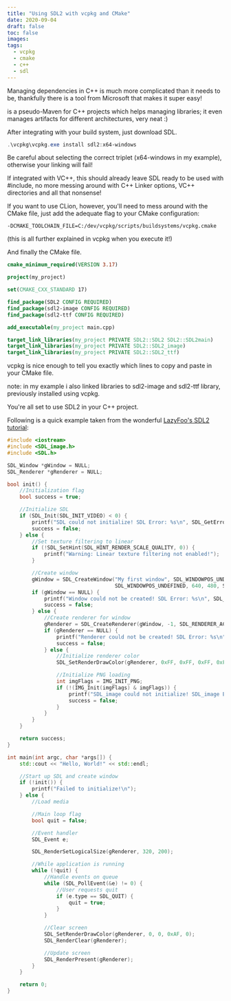 ```yaml
---
title: "Using SDL2 with vcpkg and CMake"
date: 2020-09-04
draft: false
toc: false
images:
tags:
  - vcpkg
  - cmake
  - c++
  - sdl
---
```


Managing dependencies in C++ is much more complicated than it needs to be, thankfully there is a tool from Microsoft that makes it super easy!

[vcpkg]: https://github.com/Microsoft/vcpkg

is a pseudo-Maven for C++ projects which helps managing libraries; it even manages artifacts for different architectures, very neat :)

After integrating with your build system, just download SDL.

```powershell
.\vcpkg\vcpkg.exe install sdl2:x64-windows
```

Be careful about selecting the correct triplet (x64-windows in my example), otherwise your linking will fail!

If integrated with VC++, this should already leave SDL ready to be used with #include, no more messing around with C++ Linker options, VC++ directories and all that nonsense!

If you want to use CLion, however, you'll need to mess around with the CMake file, just add the adequate flag to your CMake configuration:

```
-DCMAKE_TOOLCHAIN_FILE=C:/dev/vcpkg/scripts/buildsystems/vcpkg.cmake
```

(this is all further explained in vcpkg when you execute it!)

And finally the CMake file.

```cmake
cmake_minimum_required(VERSION 3.17)

project(my_project)

set(CMAKE_CXX_STANDARD 17)

find_package(SDL2 CONFIG REQUIRED)
find_package(sdl2-image CONFIG REQUIRED)
find_package(sdl2-ttf CONFIG REQUIRED)

add_executable(my_project main.cpp)

target_link_libraries(my_project PRIVATE SDL2::SDL2 SDL2::SDL2main)
target_link_libraries(my_project PRIVATE SDL2::SDL2_image)
target_link_libraries(my_project PRIVATE SDL2::SDL2_ttf)
```

vcpkg is nice enough to tell you exactly which lines to copy and paste in your CMake file.

note: in my example i also linked libraries to sdl2-image and sdl2-ttf library, previously installed using vcpkg.

You're all set to use SDL2 in your C++ project.

Following is a quick example taken from the wonderful [LazyFoo's SDL2 tutorial](https://lazyfoo.net/tutorials/SDL/index.php):

```c++
#include <iostream>
#include <SDL_image.h>
#include <SDL.h>

SDL_Window *gWindow = NULL;
SDL_Renderer *gRenderer = NULL;

bool init() {
    //Initialization flag
    bool success = true;

    //Initialize SDL
    if (SDL_Init(SDL_INIT_VIDEO) < 0) {
        printf("SDL could not initialize! SDL Error: %s\n", SDL_GetError());
        success = false;
    } else {
        //Set texture filtering to linear
        if (!SDL_SetHint(SDL_HINT_RENDER_SCALE_QUALITY, 0)) {
            printf("Warning: Linear texture filtering not enabled!");
        }

        //Create window
        gWindow = SDL_CreateWindow("My first window", SDL_WINDOWPOS_UNDEFINED,
                                   SDL_WINDOWPOS_UNDEFINED, 640, 480, SDL_WINDOW_SHOWN);
        if (gWindow == NULL) {
            printf("Window could not be created! SDL Error: %s\n", SDL_GetError());
            success = false;
        } else {
            //Create renderer for window
            gRenderer = SDL_CreateRenderer(gWindow, -1, SDL_RENDERER_ACCELERATED | SDL_RENDERER_PRESENTVSYNC);
            if (gRenderer == NULL) {
                printf("Renderer could not be created! SDL Error: %s\n", SDL_GetError());
                success = false;
            } else {
                //Initialize renderer color
                SDL_SetRenderDrawColor(gRenderer, 0xFF, 0xFF, 0xFF, 0xFF);

                //Initialize PNG loading
                int imgFlags = IMG_INIT_PNG;
                if (!(IMG_Init(imgFlags) & imgFlags)) {
                    printf("SDL_image could not initialize! SDL_image Error: %s\n", IMG_GetError());
                    success = false;
                }
            }
        }
    }

    return success;
}

int main(int argc, char *args[]) {
    std::cout << "Hello, World!" << std::endl;

    //Start up SDL and create window
    if (!init()) {
        printf("Failed to initialize!\n");
    } else {
        //Load media

        //Main loop flag
        bool quit = false;

        //Event handler
        SDL_Event e;

        SDL_RenderSetLogicalSize(gRenderer, 320, 200);

        //While application is running
        while (!quit) {
            //Handle events on queue
            while (SDL_PollEvent(&e) != 0) {
                //User requests quit
                if (e.type == SDL_QUIT) {
                    quit = true;
                }
            }

            //Clear screen
            SDL_SetRenderDrawColor(gRenderer, 0, 0, 0xAF, 0);
            SDL_RenderClear(gRenderer);

            //Update screen
            SDL_RenderPresent(gRenderer);
        }
    }

    return 0;
}
```